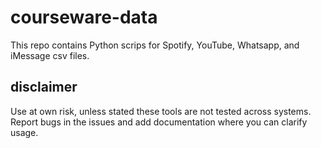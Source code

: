 # courseware-data

This repo contains Python scrips for Spotify, YouTube, Whatsapp, and iMessage csv files. 

## disclaimer
Use at own risk, unless stated these tools are not tested across systems. Report bugs in the issues and add documentation where you can clarify usage.
